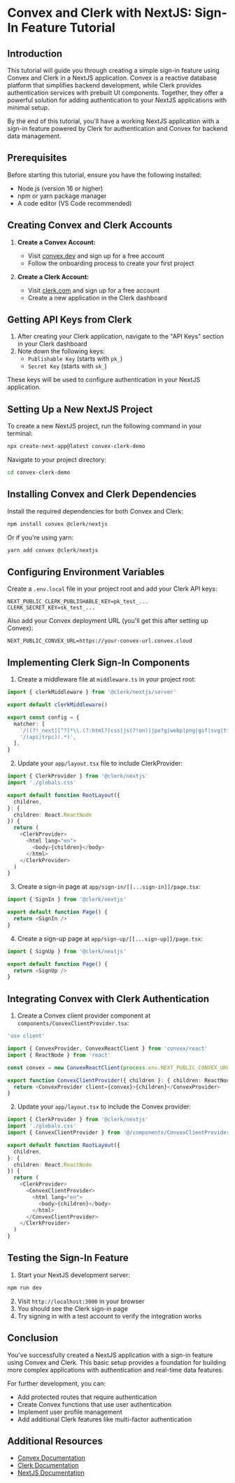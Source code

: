 # Convex and Clerk with NextJS: Sign-In Feature Tutorial

## Introduction

This tutorial will guide you through creating a simple sign-in feature using Convex and Clerk in a NextJS application. Convex is a reactive database platform that simplifies backend development, while Clerk provides authentication services with prebuilt UI components. Together, they offer a powerful solution for adding authentication to your NextJS applications with minimal setup.

By the end of this tutorial, you'll have a working NextJS application with a sign-in feature powered by Clerk for authentication and Convex for backend data management.

## Prerequisites

Before starting this tutorial, ensure you have the following installed:
- Node.js (version 16 or higher)
- npm or yarn package manager
- A code editor (VS Code recommended)

## Creating Convex and Clerk Accounts

1. **Create a Convex Account:**
   - Visit [convex.dev](https://convex.dev) and sign up for a free account
   - Follow the onboarding process to create your first project

2. **Create a Clerk Account:**
   - Visit [clerk.com](https://clerk.com) and sign up for a free account
   - Create a new application in the Clerk dashboard

## Getting API Keys from Clerk

1. After creating your Clerk application, navigate to the "API Keys" section in your Clerk dashboard
2. Note down the following keys:
   - `Publishable Key` (starts with `pk_`)
   - `Secret Key` (starts with `sk_`)

These keys will be used to configure authentication in your NextJS application.

## Setting Up a New NextJS Project

To create a new NextJS project, run the following command in your terminal:

```bash
npx create-next-app@latest convex-clerk-demo
```

Navigate to your project directory:

```bash
cd convex-clerk-demo
```

## Installing Convex and Clerk Dependencies

Install the required dependencies for both Convex and Clerk:

```bash
npm install convex @clerk/nextjs
```

Or if you're using yarn:

```bash
yarn add convex @clerk/nextjs
```

## Configuring Environment Variables

Create a `.env.local` file in your project root and add your Clerk API keys:

```env
NEXT_PUBLIC_CLERK_PUBLISHABLE_KEY=pk_test_...
CLERK_SECRET_KEY=sk_test_...
```

Also add your Convex deployment URL (you'll get this after setting up Convex):

```env
NEXT_PUBLIC_CONVEX_URL=https://your-convex-url.convex.cloud
```

## Implementing Clerk Sign-In Components

1. Create a middleware file at `middleware.ts` in your project root:

```typescript
import { clerkMiddleware } from '@clerk/nextjs/server'

export default clerkMiddleware()

export const config = {
  matcher: [
    '/((?!_next|[^?]*\\.(?:html?|css|js(?!on)|jpe?g|webp|png|gif|svg|ttf|woff2?|ico|csv|docx?|xlsx?|zip|webmanifest)).*)',
    '/(api|trpc)(.*)',
  ],
}
```

2. Update your `app/layout.tsx` file to include ClerkProvider:

```typescript
import { ClerkProvider } from '@clerk/nextjs'
import './globals.css'

export default function RootLayout({
  children,
}: {
  children: React.ReactNode
}) {
  return (
    <ClerkProvider>
      <html lang="en">
        <body>{children}</body>
      </html>
    </ClerkProvider>
  )
}
```

3. Create a sign-in page at `app/sign-in/[[...sign-in]]/page.tsx`:

```typescript
import { SignIn } from '@clerk/nextjs'

export default function Page() {
  return <SignIn />
}
```

4. Create a sign-up page at `app/sign-up/[[...sign-up]]/page.tsx`:

```typescript
import { SignUp } from '@clerk/nextjs'

export default function Page() {
  return <SignUp />
}
```

## Integrating Convex with Clerk Authentication

1. Create a Convex client provider component at `components/ConvexClientProvider.tsx`:

```typescript
'use client'

import { ConvexProvider, ConvexReactClient } from 'convex/react'
import { ReactNode } from 'react'

const convex = new ConvexReactClient(process.env.NEXT_PUBLIC_CONVEX_URL!)

export function ConvexClientProvider({ children }: { children: ReactNode }) {
  return <ConvexProvider client={convex}>{children}</ConvexProvider>
}
```

2. Update your `app/layout.tsx` to include the Convex provider:

```typescript
import { ClerkProvider } from '@clerk/nextjs'
import './globals.css'
import { ConvexClientProvider } from '@/components/ConvexClientProvider'

export default function RootLayout({
  children,
}: {
  children: React.ReactNode
}) {
  return (
    <ClerkProvider>
      <ConvexClientProvider>
        <html lang="en">
          <body>{children}</body>
        </html>
      </ConvexClientProvider>
    </ClerkProvider>
  )
}
```

## Testing the Sign-In Feature

1. Start your NextJS development server:

```bash
npm run dev
```

2. Visit `http://localhost:3000` in your browser
3. You should see the Clerk sign-in page
4. Try signing in with a test account to verify the integration works

## Conclusion

You've successfully created a NextJS application with a sign-in feature using Convex and Clerk. This basic setup provides a foundation for building more complex applications with authentication and real-time data features.

For further development, you can:
- Add protected routes that require authentication
- Create Convex functions that use user authentication
- Implement user profile management
- Add additional Clerk features like multi-factor authentication

## Additional Resources

- [Convex Documentation](https://docs.convex.dev)
- [Clerk Documentation](https://clerk.com/docs)
- [NextJS Documentation](https://nextjs.org/docs)